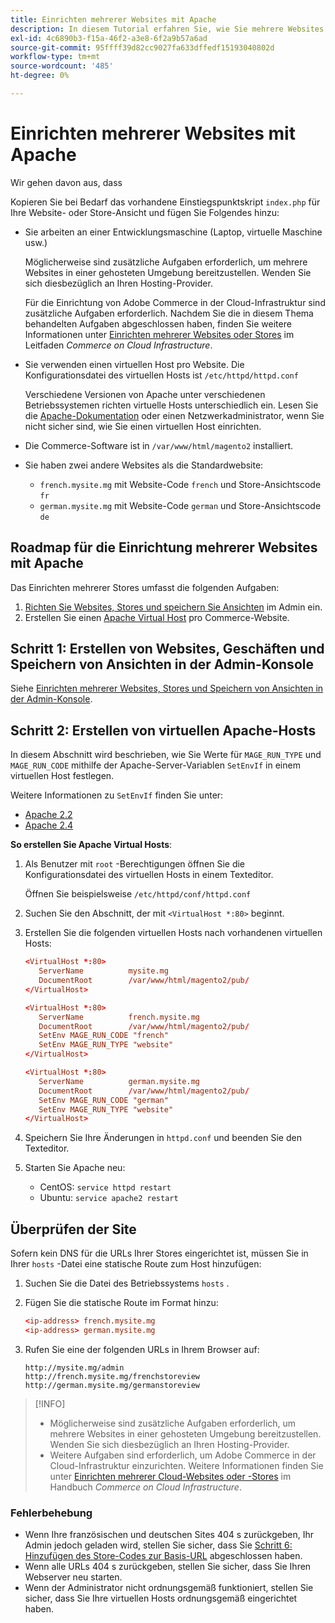 ```yaml
---
title: Einrichten mehrerer Websites mit Apache
description: In diesem Tutorial erfahren Sie, wie Sie mehrere Websites mit Apache einrichten.
exl-id: 4c6890b3-f15a-46f2-a3e8-6f2a9b57a6ad
source-git-commit: 95ffff39d82cc9027fa633dffedf15193040802d
workflow-type: tm+mt
source-wordcount: '485'
ht-degree: 0%

---
```


# Einrichten mehrerer Websites mit Apache

Wir gehen davon aus, dass

Kopieren Sie bei Bedarf das vorhandene Einstiegspunktskript `index.php` für Ihre Website- oder Store-Ansicht und fügen Sie Folgendes hinzu:

- Sie arbeiten an einer Entwicklungsmaschine (Laptop, virtuelle Maschine usw.)

  Möglicherweise sind zusätzliche Aufgaben erforderlich, um mehrere Websites in einer gehosteten Umgebung bereitzustellen. Wenden Sie sich diesbezüglich an Ihren Hosting-Provider.

  Für die Einrichtung von Adobe Commerce in der Cloud-Infrastruktur sind zusätzliche Aufgaben erforderlich. Nachdem Sie die in diesem Thema behandelten Aufgaben abgeschlossen haben, finden Sie weitere Informationen unter [Einrichten mehrerer Websites oder Stores](https://experienceleague.adobe.com/docs/commerce-cloud-service/user-guide/configure-store/multiple-sites.html) im Leitfaden _Commerce on Cloud Infrastructure_.

- Sie verwenden einen virtuellen Host pro Website. Die Konfigurationsdatei des virtuellen Hosts ist `/etc/httpd/httpd.conf`

  Verschiedene Versionen von Apache unter verschiedenen Betriebssystemen richten virtuelle Hosts unterschiedlich ein. Lesen Sie die [Apache-Dokumentation](https://httpd.apache.org/docs/2.4/vhosts) oder einen Netzwerkadministrator, wenn Sie nicht sicher sind, wie Sie einen virtuellen Host einrichten.

- Die Commerce-Software ist in `/var/www/html/magento2` installiert.
- Sie haben zwei andere Websites als die Standardwebsite:

   - `french.mysite.mg` mit Website-Code `french` und Store-Ansichtscode `fr`
   - `german.mysite.mg` mit Website-Code `german` und Store-Ansichtscode `de`

## Roadmap für die Einrichtung mehrerer Websites mit Apache

Das Einrichten mehrerer Stores umfasst die folgenden Aufgaben:

1. [ Richten Sie Websites, Stores und speichern Sie Ansichten](ms-admin.md) im Admin ein.
1. Erstellen Sie einen [Apache Virtual Host](#step-2-create-apache-virtual-hosts) pro Commerce-Website.

## Schritt 1: Erstellen von Websites, Geschäften und Speichern von Ansichten in der Admin-Konsole

Siehe [Einrichten mehrerer Websites, Stores und Speichern von Ansichten in der Admin-Konsole](ms-admin.md).

## Schritt 2: Erstellen von virtuellen Apache-Hosts

In diesem Abschnitt wird beschrieben, wie Sie Werte für `MAGE_RUN_TYPE` und `MAGE_RUN_CODE` mithilfe der Apache-Server-Variablen `SetEnvIf` in einem virtuellen Host festlegen.

Weitere Informationen zu `SetEnvIf` finden Sie unter:

- [Apache 2.2](https://httpd.apache.org/docs/2.2/mod/mod_setenvif.html)
- [Apache 2.4](https://httpd.apache.org/docs/2.4/mod/mod_setenvif.html)

**So erstellen Sie Apache Virtual Hosts**:

1. Als Benutzer mit `root` -Berechtigungen öffnen Sie die Konfigurationsdatei des virtuellen Hosts in einem Texteditor.

   Öffnen Sie beispielsweise `/etc/httpd/conf/httpd.conf`

1. Suchen Sie den Abschnitt, der mit `<VirtualHost *:80>` beginnt.
1. Erstellen Sie die folgenden virtuellen Hosts nach vorhandenen virtuellen Hosts:

   ```conf
   <VirtualHost *:80>
      ServerName          mysite.mg
      DocumentRoot        /var/www/html/magento2/pub/
   </VirtualHost>
   
   <VirtualHost *:80>
      ServerName          french.mysite.mg
      DocumentRoot        /var/www/html/magento2/pub/
      SetEnv MAGE_RUN_CODE "french"
      SetEnv MAGE_RUN_TYPE "website"
   </VirtualHost>
   
   <VirtualHost *:80>
      ServerName          german.mysite.mg
      DocumentRoot        /var/www/html/magento2/pub/
      SetEnv MAGE_RUN_CODE "german"
      SetEnv MAGE_RUN_TYPE "website"
   </VirtualHost>
   ```

1. Speichern Sie Ihre Änderungen in `httpd.conf` und beenden Sie den Texteditor.
1. Starten Sie Apache neu:

   - CentOS: `service httpd restart`
   - Ubuntu: `service apache2 restart`

## Überprüfen der Site

Sofern kein DNS für die URLs Ihrer Stores eingerichtet ist, müssen Sie in Ihrer `hosts` -Datei eine statische Route zum Host hinzufügen:

1. Suchen Sie die Datei des Betriebssystems `hosts` .
1. Fügen Sie die statische Route im Format hinzu:

   ```conf
   <ip-address> french.mysite.mg
   <ip-address> german.mysite.mg
   ```

1. Rufen Sie eine der folgenden URLs in Ihrem Browser auf:

   ```http
   http://mysite.mg/admin
   http://french.mysite.mg/frenchstoreview
   http://german.mysite.mg/germanstoreview
   ```

>[!INFO]
>
>- Möglicherweise sind zusätzliche Aufgaben erforderlich, um mehrere Websites in einer gehosteten Umgebung bereitzustellen. Wenden Sie sich diesbezüglich an Ihren Hosting-Provider.
>- Weitere Aufgaben sind erforderlich, um Adobe Commerce in der Cloud-Infrastruktur einzurichten. Weitere Informationen finden Sie unter [Einrichten mehrerer Cloud-Websites oder -Stores](https://experienceleague.adobe.com/docs/commerce-cloud-service/user-guide/configure-store/multiple-sites.html) im Handbuch _Commerce on Cloud Infrastructure_.

### Fehlerbehebung

- Wenn Ihre französischen und deutschen Sites 404 s zurückgeben, Ihr Admin jedoch geladen wird, stellen Sie sicher, dass Sie [Schritt 6: Hinzufügen des Store-Codes zur Basis-URL](ms-admin.md#step-6-add-the-store-code-to-the-base-url) abgeschlossen haben.
- Wenn alle URLs 404 s zurückgeben, stellen Sie sicher, dass Sie Ihren Webserver neu starten.
- Wenn der Administrator nicht ordnungsgemäß funktioniert, stellen Sie sicher, dass Sie Ihre virtuellen Hosts ordnungsgemäß eingerichtet haben.
